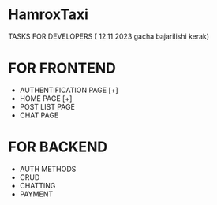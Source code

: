 # HamroxTaxi
TASKS FOR DEVELOPERS ( 12.11.2023 gacha bajarilishi kerak)

# FOR FRONTEND 
 * AUTHENTIFICATION PAGE [+]
 * HOME PAGE [+]
 * POST LIST PAGE
 * CHAT PAGE 

# FOR BACKEND 
  * AUTH METHODS
  * CRUD 
  * CHATTING 
  * PAYMENT 

  
